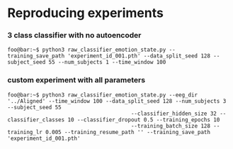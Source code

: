# Reproducing experiments

### 3 class classifier with no autoencoder
```console
foo@bar:~$ python3 raw_classifier_emotion_state.py --training_save_path 'experiment_id_001.pth' --data_split_seed 128 --subject_seed 55 --num_subjects 1 --time_window 100
```

### custom experiment with all parameters
```console
foo@bar:~$ python3 raw_classifier_emotion_state.py --eeg_dir '../Aligned' --time_window 100 --data_split_seed 128 --num_subjects 3 --subject_seed 55
                                       --classifier_hidden_size 32 --classifier_classes 10 --classifier_dropout 0.5 --training_epochs 10
                                       --training_batch_size 128 --training_lr 0.005 --training_resume_path '' --training_save_path 'experiment_id_001.pth'
```

